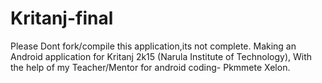 Kritanj-final
=============

Please Dont fork/compile this application,its not complete. 
Making an Android application for Kritanj 2k15 (Narula Institute of Technology),
With the help of my Teacher/Mentor for android coding- Pkmmete Xelon.
